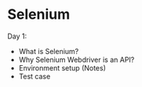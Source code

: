 # Selenium

Day 1: 
- What is Selenium?
- Why Selenium Webdriver is an API?
- Environment setup (Notes)
- Test case

